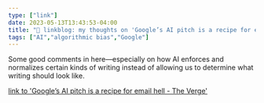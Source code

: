 ```yaml
---
type: ["link"]
date: 2023-05-13T13:43:53-04:00
title: "🔗 linkblog: my thoughts on 'Google’s AI pitch is a recipe for email hell - The Verge'"
tags: ["AI","algorithmic bias","Google"]
---
```

Some good comments in here—especially on how AI enforces and normalizes certain kinds of writing instead of allowing us to determine what writing should look like.  
 

[link to 'Google’s AI pitch is a recipe for email hell - The Verge'](https://www.theverge.com/2023/5/13/23719115/google-ai-help-me-write-communications-email)
